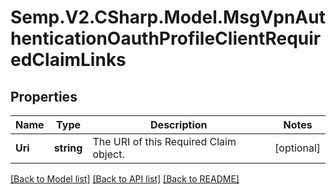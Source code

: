 # Semp.V2.CSharp.Model.MsgVpnAuthenticationOauthProfileClientRequiredClaimLinks
## Properties

Name | Type | Description | Notes
------------ | ------------- | ------------- | -------------
**Uri** | **string** | The URI of this Required Claim object. | [optional] 

[[Back to Model list]](../README.md#documentation-for-models) [[Back to API list]](../README.md#documentation-for-api-endpoints) [[Back to README]](../README.md)

